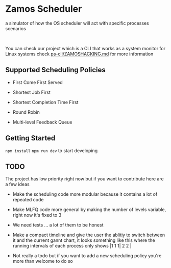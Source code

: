 # Zamos Scheduler

a simulator of how the OS scheduler will act with specific processes scenarios 

<br/>

You can check our project which is a CLI that works as a system monitor for Linux systems check [ps-cli/ZAMOSHACKING.md](https://github.com/The-Zagy/zamos/blob/ps-cli/ZAMOSHACKING.md) for more information

## Supported Scheduling Policies

- First Come First Served
	
- Shortest Job First
	
- Shortest Completion Time First

- Round Robin

- Multi-level Feedback Queue 

## Getting Started
`npm install`
`npm run dev`
to start developing

## TODO

The project has low priority right now but if you want to contribute here are a few ideas

- Make the scheduling code more modular because it contains a lot of repeated code

- Make MLFQ code more general by making the number of levels variable, right now it's fixed to 3

- We need tests ... a lot of them to be honest

- Make a compact timeline and give the user the ablitiy to switch between it and the current gannt chart, it looks something like this where the running intervals of each process only shows |1 1 1| 2 2 |

- Not really a todo but if you want to add a new scheduling policy you're more than welcome to do so


